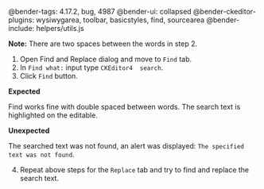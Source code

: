 @bender-tags: 4.17.2, bug, 4987
@bender-ui: collapsed
@bender-ckeditor-plugins: wysiwygarea, toolbar, basicstyles, find, sourcearea
@bender-include: helpers/utils.js

**Note:** There are two spaces between the words in step 2.

1. Open Find and Replace dialog and move to `Find` tab.
2. In `Find what:` input type `CKEditor4  search`.
3. Click `Find` button.

**Expected**

Find works fine with double spaced between words.
The search text is highlighted on the editable.

**Unexpected**

The searched text was not found, an alert was displayed: ```The specified text was not found```.

4. Repeat above steps for the `Replace` tab and try to find and replace the search text.
